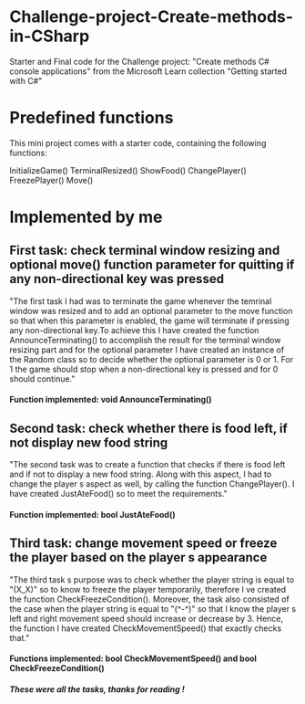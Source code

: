 # Challenge-project-Create-methods-in-CSharp

Starter and Final code for the Challenge project: "Create methods C# console applications" from the Microsoft Learn
collection "Getting started with C#"

<!-- Implementation details -->

# Predefined functions
This mini project comes with a starter code, containing the following functions: 

InitializeGame()
TerminalResized()
ShowFood()
ChangePlayer()
FreezePlayer() 
Move()

# Implemented by me
## First task: check terminal window resizing and optional move() function parameter for quitting if any non-directional key was pressed

"The first task I had was to terminate the game whenever the temrinal window was resized and to add an optional 
parameter to the move function so that when this parameter is enabled, the game will terminate if pressing any 
non-directional key.To achieve this I have created the function AnnounceTerminating() to accomplish the result for 
the terminal window resizing part and for the optional parameter I have created an instance of the Random class so 
to decide whether the optional parameter is 0 or 1. For 1 the game should stop when a non-directional key is 
pressed and for 0 should continue."

#### Function implemented: void AnnounceTerminating()


## Second task: check whether there is food left, if not display new food string

"The second task was to create a function that checks if there is food left and 
if not to display a new food string. Along with this aspect, I had to change the player s aspect as well, by calling 
the function ChangePlayer(). I have created JustAteFood() so to meet the requirements."

#### Function implemented: bool JustAteFood()


## Third task: change movement speed or freeze the player based on the player s appearance

"The third task s purpose was to check whether the player string is equal to "(X_X)" so to know to freeze the player 
temporarily, therefore I ve created the function CheckFreezeCondition(). Moreover, the task also consisted of the 
case when the player string is equal to "(^-^)" so that I know the player s left and right movement speed should 
increase or decrease by 3. Hence, the function I have created CheckMovementSpeed() that exactly checks that."

#### Functions implemented: bool CheckMovementSpeed() and bool CheckFreezeCondition()


##### These were all the tasks, thanks for reading !

